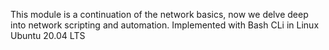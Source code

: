 This module is a continuation of the network basics, now we delve
deep into network scripting and automation.
Implemented with Bash CLi in Linux Ubuntu 20.04 LTS
